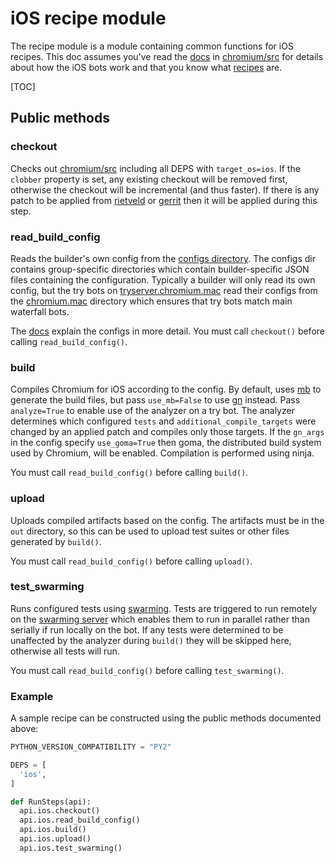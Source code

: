 # iOS recipe module

The recipe module is a module containing common functions for iOS recipes. This
doc assumes you've read the [docs] in [chromium/src] for details about how the
iOS bots work and that you know what [recipes] are.

[TOC]

## Public methods

### checkout

Checks out [chromium/src] including all DEPS with `target_os=ios`. If the
`clobber` property is set, any existing checkout will be removed first,
otherwise the checkout will be incremental (and thus faster). If there is
any patch to be applied from [rietveld] or [gerrit] then it will be applied
during this step.

### read\_build\_config

Reads the builder's own config from the [configs directory]. The configs dir
contains group-specific directories which contain builder-specific JSON files
containing the configuration. Typically a builder will only read its own config,
but the try bots on [tryserver.chromium.mac] read their configs from the
[chromium.mac] directory which ensures that try bots match main waterfall bots.

The [docs] explain the configs in more detail. You must call `checkout()` before
calling `read_build_config()`.

### build

Compiles Chromium for iOS according to the config. By default, uses [mb] to
generate the build files, but pass `use_mb=False` to use [gn] instead. Pass
`analyze=True` to enable use of the analyzer on a try bot. The analyzer
determines which configured `tests` and `additional_compile_targets` were
changed by an applied patch and compiles only those targets. If the `gn_args`
in the config specify `use_goma=True` then goma, the distributed build system
used by Chromium, will be enabled. Compilation is performed using ninja.

You must call `read_build_config()` before calling `build()`.

### upload

Uploads compiled artifacts based on the config. The artifacts must be in the
`out` directory, so this can be used to upload test suites or other files
generated by `build()`.

You must call `read_build_config()` before calling `upload()`.

### test\_swarming

Runs configured tests using [swarming]. Tests are triggered to run remotely on
the [swarming server] which enables them to run in parallel rather than serially
if run locally on the bot. If any tests were determined to be unaffected by
the analyzer during `build()` they will be skipped here, otherwise all tests
will run.

You must call `read_build_config()` before calling `test_swarming()`.

### Example

A sample recipe can be constructed using the public methods documented above:
```python
PYTHON_VERSION_COMPATIBILITY = "PY2"

DEPS = [
  'ios',
]

def RunSteps(api):
  api.ios.checkout()
  api.ios.read_build_config()
  api.ios.build()
  api.ios.upload()
  api.ios.test_swarming()
```

[chromium.mac]: https://build.chromium.org/p/chromium.mac
[chromium/src]: https://chromium.googlesource.com/chromium/src
[configs directory]: https://chromium.googlesource.com/chromium/src/+/master/ios/build/bots
[docs]: https://chromium.googlesource.com/chromium/src/+/master/docs/ios_infra.md
[gerrit]: https://chromium-review.googlesource.com
[gn]: https://chromium.googlesource.com/chromium/src/+/master/tools/gn
[mb]: https://chromium.googlesource.com/chromium/src/+/master/tools/mb
[recipes]: https://chromium.googlesource.com/infra/infra/+/HEAD/doc/users/recipes.md
[rietveld]: https://codereview.chromium.org
[swarming]: https://github.com/luci/luci-py/tree/master/appengine/swarming
[swarming server]: https://chromium-swarm.appspot.com
[tryserver.chromium.mac]: https://build.chromium.org/p/tryserver.chromium.mac/waterfall
